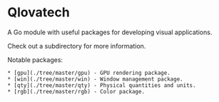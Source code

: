 # Qlovatech
A Go module with useful packages for developing visual applications.

Check out a subdirectory for more information.

Notable packages:

    * [gpu](./tree/master/gpu) - GPU rendering package.
    * [win](./tree/master/win) - Window management package.
    * [qty](./tree/master/qty) - Physical quantities and units.
    * [rgb](./tree/master/rgb) - Color package.
